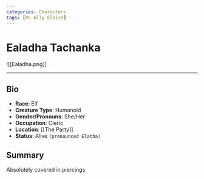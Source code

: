 ```yaml
---
categories: Characters
tags: [PC Ally Eloise]
---
```

# Ealadha Tachanka

![[Ealadha.png]]

---

## Bio
- **Race**: Elf
- **Creature Type**: Humanoid
- **Gender/Pronouns**:  She/Her
- **Occupation**: Cleric
- **Location**:  [[The Party]]
- **Status**: Alive
`(pronounced Elatha)`

## Summary
Absolutely covered in piercings